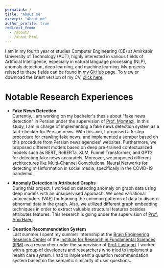 ```yaml
---
permalink: /
title: "About me"
excerpt: "About me"
author_profile: true
redirect_from: 
  - /about/
  - /about.html
---
```



I am in my fourth year of studies Computer Engineering (CE) at Amirkabir University of Technology (AUT), highly interested in various fields of Artificial Intelligence, especially in natural language processing (NLP), anomaly detection, deep learning, and machine learning. My projects related to these fields can be found in [my GitHub page](https://github.com/mhmdsmdi). To view or download the latest version of my CV, [click here](https://drive.google.com/file/d/1vwZcGsOM1sSucussN_9AGPMYL3Sq1wpM/view?usp=sharing).

# Notable Research Experiences

* **Fake News Detection** <br/>
Currently, I am working on my bachelor's thesis about "fake news detection" in Persian under the supervision of [Prof. Momtazi](https://aut.ac.ir/cv/2345/Saeede%20Momtazi).
In this study, I am in charge of implementing a fake news detection system as a fact-checker for Persian news. With this aim, I proposed a 5-step procedure for crawling fake news, and implemented a scraper based on this procedure from Persian news agencies' websites. Furthermore, we proposed different models based on deep pre-trained contextualized models such as BERT, RoBERTa, XLM, Funnel Transformer, and GPT2 for detecting fake news accurately. Moreover, we proposed different architectures like Multi-Channel Convolutional Neural Networks for detecting misinformation in social media, specifically in the COVID-19 pandemic.

* **Anomaly Detection in Attributed Graphs** <br/>
During this project, I worked on detecting anomaly on graph data using deep models with an unsupervised approach. We used variational autoencoders (VAE) for learning the common patterns of data to discern abnormal data in the graph. Also, we utilized different graph embedding techniques in order to extract valuable structural features besides attributes features. This research is going under the supervision of [Prof. AmirHaeri](https://scholar.google.com/citations?hl=en&user=eqX0aK8AAAAJ&view_op=list_works&sortby=pubdate).

* **Question Recommendation System** <br/>
Last summer I spent my summer internship at the [Brain Engineering Research Center](http://braineng.scs.ipm.ac.ir/) of the [Institute for Research in Fundamental Sciences (IPM)](http://www.ipm.ac.ir/about.jsp) as a researcher under the supervision of [Prof. Lashgari](http://www.ipm.ac.ir/personalinfo.jsp?PeopleCode=IP0400047). I worked with a group of developers and researchers who tried to implement a health care system. I had to implement a question recommendation system based on the semantic similarity of user questions.
